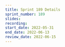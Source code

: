 ```yaml
---
title: Sprint 189 Details
sprint_number: 189
slides:
recording:
start_date: 2022-05-31
end_date: 2022-06-13
review_date: 2022-06-15
---
```

